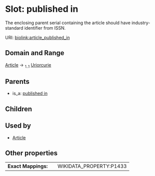 
# Slot: published in


The enclosing parent serial containing the article should have industry-standard identifier from ISSN.

URI: [biolink:article_published_in](https://w3id.org/biolink/vocab/article_published_in)


## Domain and Range

[Article](Article.md) &#8594;  <sub>1..1</sub> [Uriorcurie](types/Uriorcurie.md)

## Parents

 *  is_a: [published in](published_in.md)

## Children


## Used by

 * [Article](Article.md)

## Other properties

|  |  |  |
| --- | --- | --- |
| **Exact Mappings:** | | WIKIDATA_PROPERTY:P1433 |


